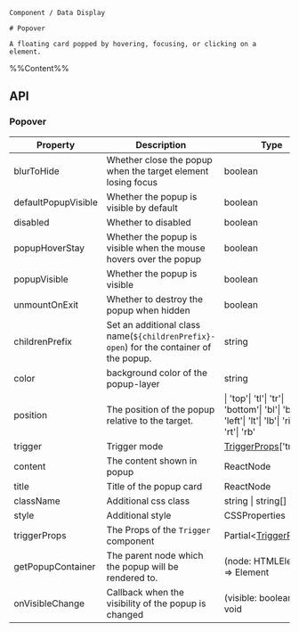 `````
Component / Data Display

# Popover

A floating card popped by hovering, focusing, or clicking on a element.
`````

%%Content%%

## API

### Popover

|Property|Description|Type|DefaultValue|Version|
|---|---|---|---|---|
|blurToHide|Whether close the popup when the target element losing focus|boolean |`true`|-|
|defaultPopupVisible|Whether the popup is visible by default|boolean |`-`|-|
|disabled|Whether to disabled|boolean |`-`|2.11.0|
|popupHoverStay|Whether the popup is visible when the mouse hovers over the popup|boolean |`true`|-|
|popupVisible|Whether the popup is visible|boolean |`-`|-|
|unmountOnExit|Whether to destroy the popup when hidden|boolean |`true`|-|
|childrenPrefix|Set an additional class name(`${childrenPrefix}-open`) for the container of the popup.|string |`-`|-|
|color|background color of the popup-layer|string |`-`|2.22.0|
|position|The position of the popup relative to the target.|\| 'top'\| 'tl'\| 'tr'\| 'bottom'\| 'bl'\| 'br'\| 'left'\| 'lt'\| 'lb'\| 'right'\| 'rt'\| 'rb' |`top`|-|
|trigger|Trigger mode|[TriggerProps](trigger#trigger)['trigger'] |`hover`|-|
|content|The content shown in popup|ReactNode |`-`|-|
|title|Title of the popup card|ReactNode |`-`|-|
|className|Additional css class|string \| string[] |`-`|-|
|style|Additional style|CSSProperties |`-`|-|
|triggerProps|The Props of the `Trigger` component|Partial&lt;[TriggerProps](trigger#trigger)&gt; |`-`|-|
|getPopupContainer|The parent node which the popup will be rendered to.|(node: HTMLElement) => Element |`-`|-|
|onVisibleChange|Callback when the visibility of the popup is changed|(visible: boolean) => void |`-`|-|
